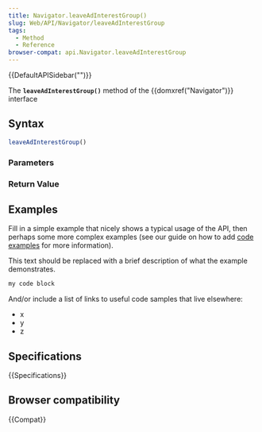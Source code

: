 ```yaml
---
title: Navigator.leaveAdInterestGroup()
slug: Web/API/Navigator/leaveAdInterestGroup
tags:
  - Method
  - Reference
browser-compat: api.Navigator.leaveAdInterestGroup
---
```

{{DefaultAPISidebar("")}}

The **`leaveAdInterestGroup()`** method of the {{domxref("Navigator")}} interface 

## Syntax

```js
leaveAdInterestGroup()
```

### Parameters



### Return Value



## Examples

Fill in a simple example that nicely shows a typical usage of the API, then perhaps some more complex examples (see our guide on how to add [code examples](/en-US/docs/MDN/Contribute/Structures/Code_examples) for more information).

This text should be replaced with a brief description of what the example demonstrates.

```js
my code block
```

And/or include a list of links to useful code samples that live elsewhere:

*   x
*   y
*   z

## Specifications

{{Specifications}}

## Browser compatibility

{{Compat}}

